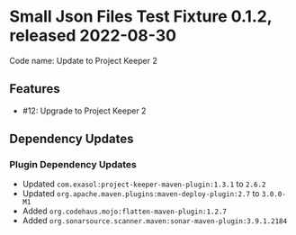 # Small Json Files Test Fixture 0.1.2, released 2022-08-30

Code name: Update to Project Keeper 2

## Features

* #12: Upgrade to Project Keeper 2

## Dependency Updates

### Plugin Dependency Updates

* Updated `com.exasol:project-keeper-maven-plugin:1.3.1` to `2.6.2`
* Updated `org.apache.maven.plugins:maven-deploy-plugin:2.7` to `3.0.0-M1`
* Added `org.codehaus.mojo:flatten-maven-plugin:1.2.7`
* Added `org.sonarsource.scanner.maven:sonar-maven-plugin:3.9.1.2184`
